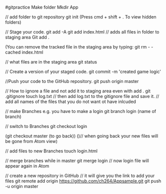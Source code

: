#gitpractice
Make folder
Mkdir App

// add folder to git repository
git init
(Press cmd + shift + .  To view hidden folders)

// Stage your code.
git add -A
git add index.html
// adds all files in folder to staging area
Git add .

(You can remove the tracked file in the staging area by typing:
git rm - - cached index.html

// what files are in the staging area
git status

// Create a version of your staged code.
git commit -m 'created game logic'

//Push your code to the GitHub repository.
git push origin master

// How to ignore a file and not add it to staging area even with add .
git .gitignore
touch log.txt
// then add log.txt to the gitignore file and save it.
// add all names of the files that you do not want ot have inlcuded


// make Branches e.g. you have to make a login
git branch login (name of branch)

// switch to Branches
git checkout login

(git checkout master (to go back))
()// when going back your new files will be gone from Atom view)

// add files to new Branches
touch login.html

// merge branches while in master
git merge login
// now login file will appear again in Atom

// create a new repository in GitHub
// it will give you the link to add your files
git remote add origin https://github.com/ch264/Appsample.git
git push -u origin master
